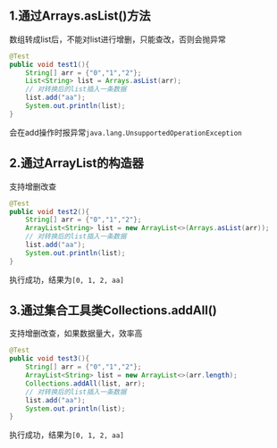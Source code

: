 ## 1.通过Arrays.asList()方法

数组转成list后，不能对list进行增删，只能查改，否则会抛异常

```java
@Test
public void test1(){
    String[] arr = {"0","1","2"};
    List<String> list = Arrays.asList(arr);
    // 对转换后的list插入一条数据
    list.add("aa");
    System.out.println(list);
}
```

会在add操作时报异常`java.lang.UnsupportedOperationException`

## 2.通过ArrayList的构造器

支持增删改查

```java
@Test
public void test2(){
    String[] arr = {"0","1","2"};
    ArrayList<String> list = new ArrayList<>(Arrays.asList(arr));
    // 对转换后的list插入一条数据
    list.add("aa");
    System.out.println(list);
}
```

执行成功，结果为`[0, 1, 2, aa]`

## 3.通过集合工具类Collections.addAll()

支持增删改查，如果数据量大，效率高

```java
@Test
public void test3(){
    String[] arr = {"0","1","2"};
    ArrayList<String> list = new ArrayList<>(arr.length);
    Collections.addAll(list, arr);
    // 对转换后的list插入一条数据
    list.add("aa");
    System.out.println(list);
}
```

执行成功，结果为`[0, 1, 2, aa]`